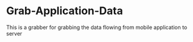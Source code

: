 # Grab-Application-Data
This is a grabber for grabbing the data flowing from mobile application to server
